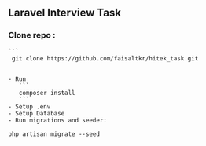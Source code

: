 ## Laravel Interview Task

### Clone repo :

    ```
     git clone https://github.com/faisaltkr/hitek_task.git
 ```

 - Run 
    ```
    composer install
    ```
 - Setup .env
 - Setup Database
 - Run migrations and seeder: 
 
```
    php artisan migrate --seed
```

